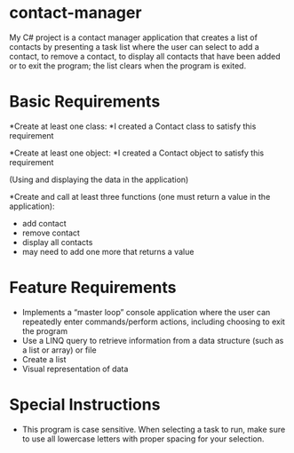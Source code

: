 # contact-manager

My C# project is a contact manager application that creates a list of contacts by presenting a task list where the user can select to add a contact, to remove a contact, to display all contacts that have been added or to exit the program; the list clears when the program is exited.

# Basic Requirements

*Create at least one class:
 *I created a Contact class to satisfy this requirement

*Create at least one object:
 *I created a Contact object to satisfy this requirement 

(Using and displaying the data in the application)

*Create and call at least three functions (one must return a value in the application):
 * add contact
 * remove contact
 * display all contacts
 * may need to add one more that returns a value 

# Feature Requirements

* Implements a “master loop” console application where the user can repeatedly enter commands/perform actions, including choosing to exit the program
* Use a LINQ query to retrieve information from a data structure (such as a list or array) or file
* Create a list
* Visual representation of data

# Special Instructions

* This program is case sensitive. When selecting a task to run, make sure to use all lowercase letters with proper spacing for your selection.